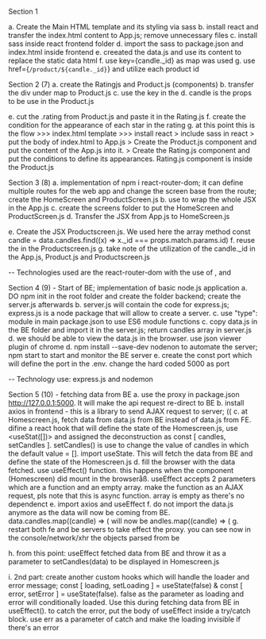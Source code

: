 Section 1

a. Create the Main HTML template and its styling via sass
b. install react and transfer the index.html content to App.js; remove unnecessary files
c. install sass inside react frontend folder
d. import the sass to package.json and index.html inside frontend
e. creeated the data.js and use its content to replace the static data html
f. use key={candle._id} as map was used
g. use href={`/product/${candle._id}`} and utilize each product id

Section 2 (7)
a. create the Ratingjs and Product.js (components)
b. transfer the div under map to Product.js
c. use the key in the <Product key={candle._id} candle={candle}></Product>
d. candle is the props to be use in the Product.js

e. cut the .rating from Product.js and paste it in the Rating.js
f. create the condition for the appearance of each star in the rating
g. at this point this is the flow >>> index.html template >>> install react > include sass in react > put the body of index.html to App.js > Create the Product.js component and put the content of the App.js into it. > 
    Create the Rating.js component and put the conditions to define its appearances. Rating.js component is inside the Product.js

Section 3 (8)
a. implementation of npm i react-router-dom; it can define multiple routes for the web app and change the screen base from the route; create the HomeScreen and ProductScreen.js
b. use <BrowserRouter> to wrap the whole JSX in the App.js
c. create the screens folder to put the HomeScreen and ProductScreen.js
d. Transfer the <Product> JSX from App.js to HomeScreen.js

e. Create the JSX Productscreen.js. We used here the array method const candle = data.candles.find((x) => x._id === props.match.params.id)
f. reuse the <Rating> in the Productscreen.js
g. take note of the utilization of the candle._id in the App.js, Product.js and Productscreen.js

-- Technologies used are the react-router-dom with the use of <BrowserRouter>, <Link> and <Route>

Section 4 (9) - Start of BE; implementation of basic node.js application
a. DO npm init in the root folder and create the folder backend; create the server.js afterwards
b. server.js will contain the code for express.js; express.js is a node package that will allow to create a server. <npm install express>
c. use "type": module in main package.json to use ES6 module functions
c. copy data.js in the BE folder and import it in the server.js; return candles array in server.js
d. we should be able to view the data.js in the browser. use json viewer plugin of chrome
d. npm install --save-dev nodenon to automate the server; npm start to start and monitor the BE server
e. create the const port which will define the port in the .env. change the hard coded 5000 as port

-- Technology use: express.js and nodemon

Section 5 (10) - fetching data from BE
a. use the proxy in package.json http://127.0.0.1:5000. It will make the api request re-direct  to BE
b. install axios in frontend - this is a library to send AJAX request to server; <npm i axios>((
c. at Homescreen.js, fetch data from data.js from BE instead of data.js from FE. difine a react hook that will define the state of the Homescreen.js, use <useStat([])> and assigned the deconstruction as const [ candles,    
   setCandles ]. setCandles() is use to change the value of candles in which the default value = []. import useState. This will fetch the data from BE and define the state of the Homescreen.js
d. fill the browser with the data fetched. use useEffect() function. this happens when the component (Homescreen) did mount in the browseråß. useEffect accepts 2 parameters which are a function and an empty array. make the 
   function as an AJAX request, pls note that this is async function. array is empty as there's no dependenct
e. import axios and useEffect 
f. do not import the data.js anymore as the data will now be coming from BE. data.candles.map((candle) => ( will now be andles.map((candle) => (
g. restart both fe and be servers to take effect the proxy. you can see now in the console/network/xhr the objects parsed from be

h. from this point: useEffect fetched data from BE and throw it as a parameter to setCandles(data) to be displayed in Homescreen.js

i. 2nd part: create another custom hooks which will handle the loader and error message; const [ loading, setLoading ] = useState(false) & const [ error, setError ] = useState(false). false as the parameter as loading and  
   error will conditionally loaded. Use this during fetching data from BE in useEffect(). to catch the error, put the body of useEffect inside a try/catch block. use err as a parameter of catch and make the loading invisible if there's an error






